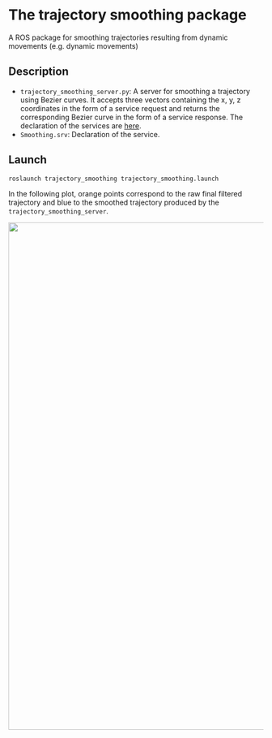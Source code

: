 # The trajectory smoothing package
A ROS package for smoothing trajectories resulting from dynamic movements (e.g. dynamic movements)

## Description
* `trajectory_smoothing_server.py`: A server for smoothing a trajectory using Bezier curves. It accepts three vectors containing the x, y, z coordinates in the form of a service request and returns the corresponding Bezier curve in the form of a service response. The declaration of the services are [here]().
* `Smoothing.srv`: Declaration of the service.

## Launch
`roslaunch trajectory_smoothing trajectory_smoothing.launch`

In the following plot, orange points correspond to the raw final filtered trajectory and blue to the smoothed trajectory produced by the `trajectory_smoothing_server`.

<img src="https://github.com/ThanasisTs/trajectory_smoothing/blob/main/offline_trajectory_process/raw_smooth.png" width="1000">

